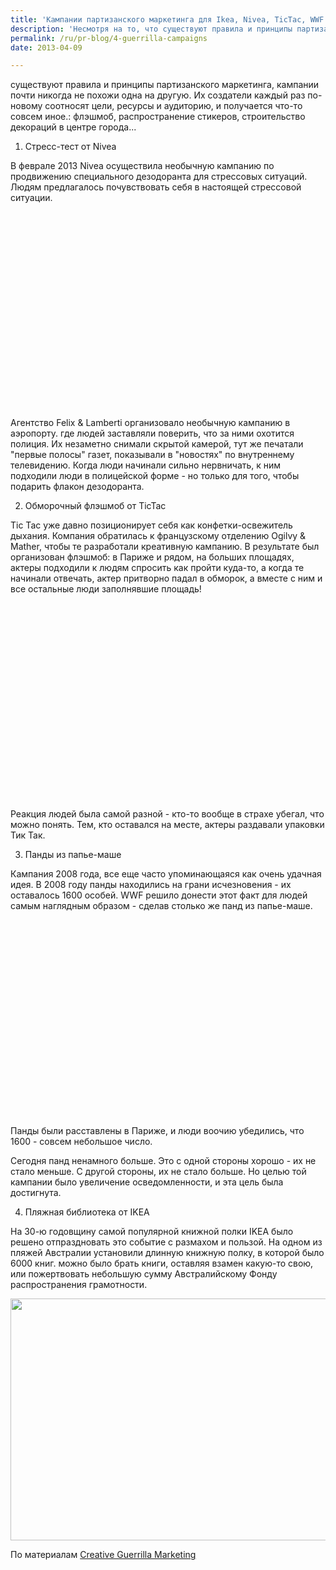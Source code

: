 ```yaml
---
title: 'Кампании партизанского маркетинга для Ikea, Nivea, TicTac, WWF'
description: 'Несмотря на то, что существуют правила и принципы партизанского маркетинга, кампании почти никогда не похожи одна на другую. Их создатели каждый раз по-новому соотносят цели, ресурсы и аудиторию, и получается что-то совсем иное.: флэшмоб, распространение стикеров, строительство декораций в центре города...'
permalink: /ru/pr-blog/4-guerrilla-campaigns
date: 2013-04-09

---
```


существуют правила и принципы партизанского маркетинга, кампании почти никогда не похожи одна на другую. Их создатели каждый раз по-новому соотносят цели, ресурсы и аудиторию, и получается что-то совсем иное.: флэшмоб, распространение стикеров, строительство декораций в центре города...

1) Стресс-тест от Nivea

В феврале 2013 Nivea осуществила необычную кампанию по продвижению специального дезодоранта для стрессовых ситуаций. Людям предлагалось почувствовать себя в настоящей стрессовой ситуации.

<object width="560" height="315"><param name="movie" value="https://www.youtube.com/v/CMoDvhL14Is?version=3&amp;hl=ru_RU"></param><param name="allowFullScreen" value="true"></param><param name="allowscriptaccess" value="always"></param><embed src="https://www.youtube.com/v/CMoDvhL14Is?version=3&amp;hl=ru_RU" type="application/x-shockwave-flash" width="560" height="315" allowscriptaccess="always" allowfullscreen="true"></embed></object>

Агентство Felix & Lamberti организовало необычную кампанию в аэропорту. где людей заставляли поверить, что за ними охотится полиция. Их незаметно снимали скрытой камерой, тут же печатали "первые полосы" газет, показывали в "новостях" по внутреннему телевидению. Когда люди начинали сильно нервничать, к ним подходили люди в полицейской форме - но только для того, чтобы подарить флакон дезодоранта.

2) Обморочный флэшмоб от TicTac

Tic Tac уже давно позиционирует себя как конфетки-освежитель дыхания. Компания обратилась к французскому отделению  Ogilvy & Mather, чтобы те разработали креативную кампанию. В результате был организован флэшмоб: в Париже и рядом, на больших площадях, актеры подходили к людям спросить как пройти куда-то, а когда те начинали отвечать, актер притворно падал в обморок, а вместе с ним и все остальные люди заполнявшие площадь!

<object width="560" height="315"><param name="movie" value="https://www.youtube.com/v/yFW9AT3Ujuc?hl=ru_RU&amp;version=3"></param><param name="allowFullScreen" value="true"></param><param name="allowscriptaccess" value="always"></param><embed src="https://www.youtube.com/v/yFW9AT3Ujuc?hl=ru_RU&amp;version=3" type="application/x-shockwave-flash" width="560" height="315" allowscriptaccess="always" allowfullscreen="true"></embed></object>

Реакция людей была самой разной - кто-то вообще в страхе убегал, что можно понять. Тем, кто оставался на месте, актеры раздавали упаковки Тик Так.

3) Панды из папье-маше

Кампания 2008 года, все еще часто упоминающаяся как очень удачная идея. В 2008 году панды находились на грани исчезновения - их оставалось 1600 особей. WWF решило донести этот факт для людей самым наглядным образом - сделав столько же панд из папье-маше.

<object width="560" height="315"><param name="movie" value="https://www.youtube.com/v/Cdan8iYsRZk?hl=ru_RU&amp;version=3"></param><param name="allowFullScreen" value="true"></param><param name="allowscriptaccess" value="always"></param><embed src="https://www.youtube.com/v/Cdan8iYsRZk?hl=ru_RU&amp;version=3" type="application/x-shockwave-flash" width="560" height="315" allowscriptaccess="always" allowfullscreen="true"></embed></object>

Панды были расставлены в Париже, и люди воочию убедились, что 1600 - совсем небольшое число.

Сегодня панд ненамного больше. Это с одной стороны хорошо - их не стало меньше. С другой стороны, их не стало больше. Но целью той кампании было увеличение осведомленности, и эта цель была достигнута.

4) Пляжная библиотека от IKEA

На 30-ю годовщину самой популярной книжной полки IKEA было решено отпраздновать это событие с размахом и пользой. На одном из пляжей Австралии установили длинную книжную полку, в которой было 6000 книг. можно было брать книги, оставляя взамен какую-то свою, или пожертвовать небольшую сумму Австралийскому Фонду распространения грамотности.

<img src="{{ site.assets }}/upload/96284016.xxxlarge.jpg" alt="" class="post__img" width="580" height="387">

По материалам <a href="https://www.creativeguerrillamarketing.com/guerrilla-marketing/4-amazing-guerrilla-marketing-campaigns/">Creative Guerrilla Marketing</a>

